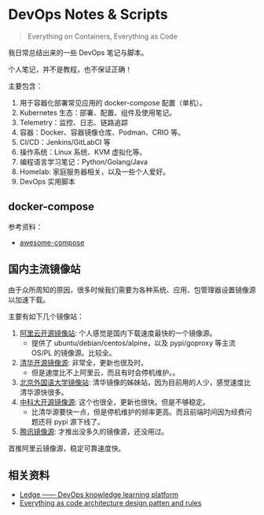 # DevOps Notes & Scripts

>Everything on Containers, Everything as Code

我日常总结出来的一些 DevOps 笔记与脚本。

个人笔记，并不是教程，也不保证正确！

主要包含：

1. 用于容器化部署常见应用的 docker-compose 配置（单机）。
2. Kubernetes 生态：部署、配置、组件及使用笔记。
4. Telemetry：监控、日志、链路追踪
1. 容器：Docker、容器镜像仓库、Podman、CRIO 等。
3. CI/CD：Jenkins/GitLabCI 等
1. 操作系统：Linux 系统、KVM 虚拟化等。
6. 编程语言学习笔记：Python/Golang/Java
7. Homelab: 家庭服务器相关，以及一些个人爱好。
5. DevOps 实用脚本

## docker-compose

参考资料：

- [awesome-compose](https://github.com/docker/awesome-compose)


## 国内主流镜像站

由于众所周知的原因，很多时候我们需要为各种系统、应用、包管理器设置镜像源以加速下载。

主要有如下几个镜像站：

1. [阿里云开源镜像站](https://developer.aliyun.com/mirror/): 个人感觉是国内下载速度最快的一个镜像源。
    - 提供了 ubuntu/debian/centos/alpine，以及 pypi/goproxy 等主流 OS/PL 的镜像源。比较全。
2. [清华开源镜像源](https://mirrors.tuna.tsinghua.edu.cn/): 非常全，更新也很及时。
    - 但是速度比不上阿里云，而且有时会停机维护。。
1. [北京外国语大学镜像站](https://mirrors.bfsu.edu.cn): 清华镜像的姊妹站，因为目前用的人少，感觉速度比清华源快很多。
3. [中科大开源镜像源](http://mirrors.ustc.edu.cn/): 这个也很全，更新也很快。但是不够稳定。
    - 比清华源要快一点，但是停机维护的频率更高。而且前端时间因为经费问题还将 pypi 源下线了。
4. [腾讯镜像源](https://mirrors.cloud.tencent.com/): 才推出没多久的镜像源，还没用过。

首推阿里云镜像源，稳定可靠速度快。


## 相关资料

- [Ledge —— DevOps knowledge learning platform](https://github.com/phodal/ledge)
- [Everything as code architecture design patten and rules](https://github.com/phodal/ascode.ink)
